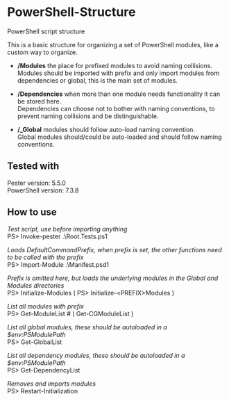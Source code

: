 # PowerShell-Structure
PowerShell script structure

This is a basic structure for organizing a set of PowerShell modules, like a custom way to organize.

- **/Modules** the place for prefixed modules to avoid naming collisions.  
Modules should be imported with prefix and only import modules from dependencies or global, this is the main set of modules.

- **/Dependencies** when more than one module needs functionality it can be stored here.  
Dependencies can choose not to bother with naming conventions, to prevent naming collisions and be distinguishable.

- **/_Global** modules should follow auto-load naming convention.  
Global modules should/could be auto-loaded and should follow naming conventions.
  

## Tested with
Pester version: 5.5.0  
PowerShell version: 7.3.8

## How to use
*Test script, use before importing anything*  
PS> Invoke-pester .\Root.Tests.ps1

*Loads DefaultCommandPrefix, when prefix is set, the other functions need to be called with the prefix*  
PS> Import-Module .\Manifest.psd1   

*Prefix is omitted here, but loads the underlying modules in the Global and Modules directories*  
PS> Initialize-Modules 
( PS> Initialize-\<PREFIX\>Modules )

*List all modules with prefix*  
PS> Get-ModuleList # ( Get-CGModuleList )

*List all global modules, these should be autoloaded in a $env:PSModulePath*  
PS> Get-GlobalList

*List all dependency modules, these should be autoloaded in a $env:PSModulePath*  
PS> Get-DependencyList 

*Removes and imports modules*  
PS> Restart-Initialization

